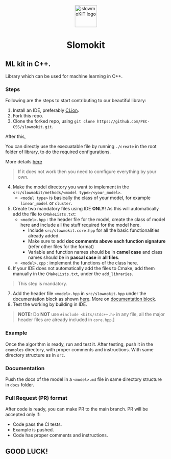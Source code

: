 <p align="center">
    <img width="69" src="https://user-images.githubusercontent.com/52048551/206870724-e4c71d93-fbaf-420c-8a64-cfd8ba05d27e.png" alt="slowmoKIT logo">
    <h1 align="center">Slomokit</h1>
</p>

## ML kit in C++.

Library which can be used for machine learning in C++.

### Steps

Following are the steps to start contributing to our beautiful library:

1. Install an IDE, preferably [CLion](https://www.jetbrains.com/clion/download/).
2. Fork this repo.
3. Clone the forked repo, using `git clone https://github.com/PEC-CSS/slowmokit.git`.

After this,

You can directly use the execuatable file by running `./create` in the root folder of library, to do the required configurations. 

More details [here](./create_model/README.md)

> If it does not work then you need to comfigure everything by your own.

4. Make the model directory you want to implement in the `src/slowmokit/methods/<model type>/<your_model>`.
    - `<model type>` is basically the class of your model, for example `linear_model` or `cluster`.
5. Create two mandatory files using IDE **ONLY**! As this will automatically add the file to `CMakeLists.txt`:
    - `<model>.hpp` : the header file for the model, create the class of model here and include all the stuff required
      for the model here.
        - Include `src/slowmokit.core.hpp` for all the basic functionalities already added.
        - Make sure to add **doc comments above each function signature** (refer other files for the format)
        - Variable and function names should be in **camel case** and class names should be in **pascal case** in **all files**.
    - `<model>.cpp` : implement the functions of the class here.
6. If your IDE does not automatically add the files to Cmake, add them manually in the `CMakeLists.txt`, under
   the `add_libraries`.

> This step is mandatory.

7. Add the header file `<model>.hpp` in `src/slowmokit.hpp` under the documentation block as shown [here](./src/slowmokit/ducks/io/io.hpp). More on [documentation block](https://developer.lsst.io/cpp/api-docs.html#multi-line-documentation-delimiters-should-be-on-their-own-lines).
8. Test the working by building in IDE.

> **NOTE:** Do **NOT** use `#include <bits/stdc++.h>` in any file, all the major header files are already included in `core.hpp`.]

### Example

Once the algorithm is ready, run and test it. After testing, push it in the `examples` directory, with proper comments and
instructions. With same directory structure as in `src`.

### Documentation

Push the docs of the model in a `<model>.md` file in same directory structure in `docs` folder.

### Pull Request (PR) format

After code is ready, you can make PR to the main branch. PR will be accepted only if:

-   Code pass the CI tests.
-   Example is pushed.
-   Code has proper comments and instructions.

## GOOD LUCK!

